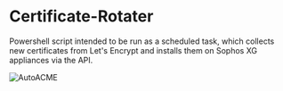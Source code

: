 # Certificate-Rotater
Powershell script intended to be run as a scheduled task, which collects new certificates from Let's Encrypt and installs them on Sophos XG appliances via the API.

![AutoACME](https://github.com/tachyon-technical/Certificate-Rotater/assets/157341889/49326078-b698-4d8c-a952-d11c286bfcbc)
